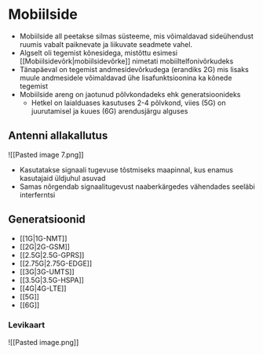 # Mobiilside
- Mobiilside all peetakse silmas süsteeme, mis võimaldavad sideühendust ruumis vabalt paiknevate ja liikuvate seadmete vahel.
- Algselt oli tegemist kõnesidega, mistõttu esimesi [[Mobiilsidevõrk|mobiilsidevõrke]] nimetati mobiiltelfonivõrkudeks
- Tänapäeval on tegemist andmesidevõrkudega (erandiks 2G) mis lisaks muule andmesidele võimaldavad ühe lisafunktsioonina ka kõnede tegemist 
- Mobiilside areng on jaotunud põlvkondadeks ehk generatsioonideks
	- Hetkel on laialduases kasutuses 2-4 põlvkond, viies (5G) on juurutamisel ja kuues (6G) arendusjärgu alguses

## Antenni allakallutus
![[Pasted image 7.png]]
- Kasutatakse signaali tugevuse tõstmiseks maapinnal, kus enamus kasutajaid üldjuhul asuvad
- Samas nõrgendab signaalitugevust naaberkärgedes vähendades seeläbi interferntsi

## Generatsioonid
- [[1G|1G-NMT]]
- [[2G|2G-GSM]]
- [[2.5G|2.5G-GPRS]]
- [[2.75G|2.75G-EDGE]]
- [[3G|3G-UMTS]]
- [[3.5G|3.5G-HSPA]]
- [[4G|4G-LTE]]
- [[5G]]
- [[6G]]

### Levikaart
![[Pasted image.png]]

